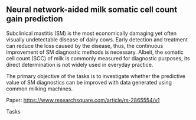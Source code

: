 ## Neural network-aided milk somatic cell count gain prediction

Subclinical mastitis (SM) is the most economically damaging yet often visually undetectable disease of dairy cows. 
Early detection and treatment can reduce the loss caused by the disease, thus, the continuous improvement of SM diagnostic methods is necessary. 
Albeit, the somatic cell count (SCC) of milk is commonly measured for diagnostic purposes, its direct determination is not widely used in everyday practice.

The primary objective of the tasks is to investigate whether the predictive value of SM diagnostics can be improved with data generated using common milking machines.

Paper: https://www.researchsquare.com/article/rs-2865554/v1

Tasks 

